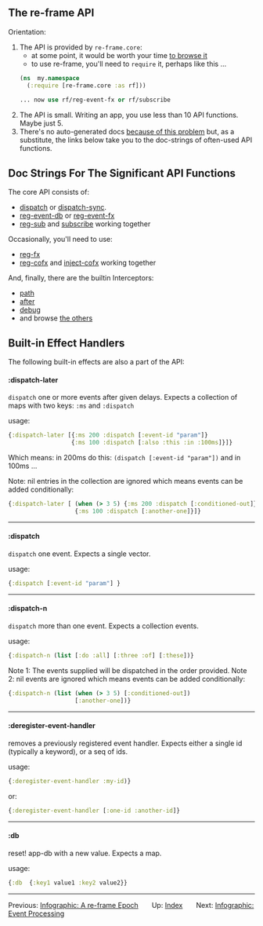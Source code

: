 ## The re-frame API

Orientation:
  1. The API is provided by `re-frame.core`: 
     - at some point, it would be worth your time [to browse it](/src/re_frame/core.cljc)
     - to use re-frame, you'll need to `require` it, perhaps like this ...
     ```clj
     (ns  my.namespace
       (:require [re-frame.core :as rf]))
                 
     ... now use rf/reg-event-fx or rf/subscribe
     ```
  2. The API is small. Writing an app, you use less than 10 API functions. Maybe just 5.
  3. There's no auto-generated docs [because of this problem](/src/re_frame/core.cljc#L23-L36) 
     but, as a substitute, 
     the links below take you to the doc-strings of often-used API functions.

## Doc Strings For The Significant API Functions 

The core API consists of: 
  - [dispatch](/src/re_frame/router.cljc#L229-L239) or [dispatch-sync](/src/re_frame/router.cljc#L247-L259).
  - [reg-event-db](/src/re_frame/core.cljc#L71-L80) or [reg-event-fx](/src/re_frame/core.cljc#L87-L97) 
  - [reg-sub](/src/re_frame/subs.cljc#L200-L286) and [subscribe](/src/re_frame/subs.cljc#L74-L115) working together

Occasionally, you'll need to use:  
  - [reg-fx](/src/re_frame/fx.cljc#L17-L40)
  - [reg-cofx](/src/re_frame/cofx.cljc#L14-L22) and [inject-cofx](/src/re_frame/cofx.cljc#L29-L80) working together
     
And, finally, there are the builtin Interceptors:
  - [path](/src/re_frame/std_interceptors.cljc#L152-L176)
  - [after](/src/re_frame/std_interceptors.cljc#L279-L300)
  - [debug](/src/re_frame/std_interceptors.cljc#L13-L38)
  - and browse [the others](/src/re_frame/std_interceptors.cljc)
  

## Built-in Effect Handlers

The following built-in effects are also a part of the API:  

#### :dispatch-later

`dispatch` one or more events after given delays. Expects a collection
of maps with two keys: `:ms` and `:dispatch`

usage:
```clj
{:dispatch-later [{:ms 200 :dispatch [:event-id "param"]}    
                  {:ms 100 :dispatch [:also :this :in :100ms]}]}
```

Which means: in 200ms do this: `(dispatch [:event-id "param"])` and in 100ms ...

Note: nil entries in the collection are ignored which means events can be added
conditionally:

```clj
{:dispatch-later [ (when (> 3 5) {:ms 200 :dispatch [:conditioned-out]})
                   {:ms 100 :dispatch [:another-one]}]}
```

*** 

#### :dispatch

`dispatch` one event. Expects a single vector.

usage:
```clj
{:dispatch [:event-id "param"] }
```

***
 
#### :dispatch-n

`dispatch` more than one event. Expects a collection events. 

usage:
```clj
{:dispatch-n (list [:do :all] [:three :of] [:these])}
```
Note 1: The events supplied will be dispatched in the order provided.
Note 2: nil events are ignored which means events can be added
conditionally:
```clj
{:dispatch-n (list (when (> 3 5) [:conditioned-out])
                   [:another-one])}
```

*** 
#### :deregister-event-handler

removes a previously registered event handler. Expects either a single id
(typically a keyword), or a seq of ids.

usage:
```clj
{:deregister-event-handler :my-id)}
```
or:
```clj
{:deregister-event-handler [:one-id :another-id]}
```
*** 
#### :db

reset! app-db with a new value. Expects a map. 

usage:
```clj
{:db  {:key1 value1 :key2 value2}}
```

*** 

Previous:  [Infographic: A re-frame Epoch](AnEpoch.md)&nbsp;&nbsp;&nbsp;&nbsp;&nbsp;&nbsp;
Up:  [Index](README.md)&nbsp;&nbsp;&nbsp;&nbsp;&nbsp;&nbsp;
Next: [Infographic: Event Processing](EventHandlingInfographic.md)&nbsp;&nbsp;&nbsp;&nbsp;&nbsp;&nbsp;


<!-- START doctoc generated TOC please keep comment here to allow auto update -->
<!-- DON'T EDIT THIS SECTION, INSTEAD RE-RUN doctoc TO UPDATE -->
<!-- END doctoc generated TOC please keep comment here to allow auto update -->
